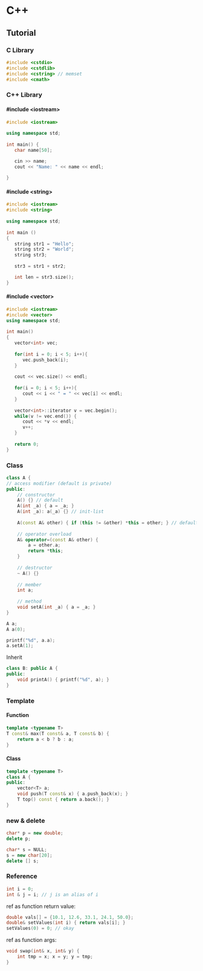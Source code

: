 # C++



## Tutorial

### C Library

```c++
#include <cstdio>
#include <cstdlib>
#include <cstring> // memset
#include <cmath>
```



### C++ Library

#### #include \<iostream\>

```c++
#include <iostream>
 
using namespace std;
 
int main() {
   char name[50];

   cin >> name;
   cout << "Name: " << name << endl;
 
}
```

#### #include \<string\>

```c++
#include <iostream>
#include <string>
 
using namespace std;
 
int main ()
{
   string str1 = "Hello";
   string str2 = "World";
   string str3;
 
   str3 = str1 + str2;

   int len = str3.size();
}
```

#### #include \<vector\>

```c++
#include <iostream>
#include <vector>
using namespace std;
 
int main()
{
   vector<int> vec; 
 
   for(int i = 0; i < 5; i++){
      vec.push_back(i);
   }
    
   cout << vec.size() << endl;
 
   for(i = 0; i < 5; i++){
      cout << i << " = " << vec[i] << endl;
   }
 
   vector<int>::iterator v = vec.begin();
   while(v != vec.end()) {
      cout << *v << endl;
      v++;
   }
 
   return 0;
}
```



### Class

```c++
class A {
// access modifier (default is private)
public:
    // constructor
    A() {} // default
    A(int _a) { a = _a; } 
    A(int _a): a(_a) {} // init-list
    
    A(const A& other) { if (this != &other) *this = other; } // default copy constructor
    
    // operator overload
    A& operator=(const A& other) {
        a = other.a;
        return *this;
    }
    
    // destructor
    ~ A() {}
    
    // member
    int a;
    
    // method
    void setA(int _a) { a = _a; }
}

A a;
A a(0);

printf("%d", a.a);
a.setA(1);
```

Inherit

```c++
class B: public A {
public:
    void printA() { printf("%d", a); }
}
```



### Template

#### Function

```c++
template <typename T>
T const& max(T const& a, T const& b) {
    return a < b ? b : a;
}
```

#### Class

```c++
template <typename T>
class A {
public:
    vector<T> a;
    void push(T const& x) { a.push_back(x); }
    T top() const { return a.back(); }
}
```



### new & delete

```c++
char* p = new double;
delete p;

char* s = NULL;
s = new char[20];
delete [] s;
```



### Reference

```c++
int i = 0;
int & j = i; // j is an alias of i
```

ref as function return value:

```c++
double vals[] = {10.1, 12.6, 33.1, 24.1, 50.0};
double& setValues(int i) { return vals[i]; }
setValues(0) = 0; // okay
```

ref as function args:

```c++
void swap(int& x, int& y) {
    int tmp = x; x = y; y = tmp;
}
```

